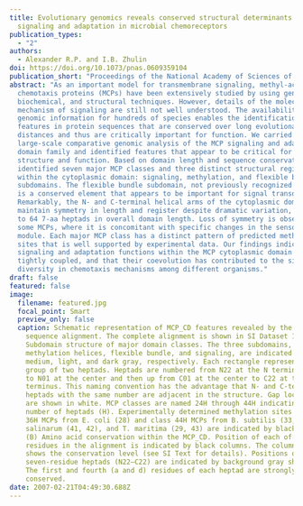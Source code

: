 ```yaml
---
title: Evolutionary genomics reveals conserved structural determinants of
  signaling and adaptation in microbial chemoreceptors
publication_types:
  - "2"
authors:
  - Alexander R.P. and I.B. Zhulin
doi: https://doi.org/10.1073/pnas.0609359104
publication_short: "Proceedings of the National Academy of Sciences of the USA 104: 2885-2890"
abstract: "As an important model for transmembrane signaling, methyl-accepting
  chemotaxis proteins (MCPs) have been extensively studied by using genetic,
  biochemical, and structural techniques. However, details of the molecular
  mechanism of signaling are still not well understood. The availability of
  genomic information for hundreds of species enables the identification of
  features in protein sequences that are conserved over long evolutionary
  distances and thus are critically important for function. We carried out a
  large-scale comparative genomic analysis of the MCP signaling and adaptation
  domain family and identified features that appear to be critical for receptor
  structure and function. Based on domain length and sequence conservation, we
  identified seven major MCP classes and three distinct structural regions
  within the cytoplasmic domain: signaling, methylation, and flexible bundle
  subdomains. The flexible bundle subdomain, not previously recognized in MCPs,
  is a conserved element that appears to be important for signal transduction.
  Remarkably, the N- and C-terminal helical arms of the cytoplasmic domain
  maintain symmetry in length and register despite dramatic variation, from 24
  to 64 7-aa heptads in overall domain length. Loss of symmetry is observed in
  some MCPs, where it is concomitant with specific changes in the sensory
  module. Each major MCP class has a distinct pattern of predicted methylation
  sites that is well supported by experimental data. Our findings indicate that
  signaling and adaptation functions within the MCP cytoplasmic domain are
  tightly coupled, and that their coevolution has contributed to the significant
  diversity in chemotaxis mechanisms among different organisms."
draft: false
featured: false
image:
  filename: featured.jpg
  focal_point: Smart
  preview_only: false
  caption: Schematic representation of MCP_CD features revealed by the multiple
    sequence alignment. The complete alignment is shown in SI Dataset 1. (A)
    Subdomain structure of major domain classes. The three subdomains,
    methylation helices, flexible bundle, and signaling, are indicated by
    medium, light, and dark gray, respectively. Each rectangle represents a
    group of two heptads. Heptads are numbered from N22 at the N terminus down
    to N01 at the center and then up from C01 at the center to C22 at the C
    terminus. This naming convention has the advantage that N- and C-terminal
    heptads with the same number are adjacent in the structure. Gap locations
    are shown in white. MCP classes are named 24H through 44H indicating the
    number of heptads (H). Experimentally determined methylation sites in class
    36H MCPs from E. coli (28) and class 44H MCPs from B. subtilis (33, 40), H.
    salinarum (41, 42), and T. maritima (29, 43) are indicated by black circles.
    (B) Amino acid conservation within the MCP_CD. Position of each of 309
    residues in the alignment is indicated by black columns. The column height
    shows the conservation level (see SI Text for details). Positions of the 44
    seven-residue heptads (N22–C22) are indicated by background gray shading.
    The first and fourth (a and d) residues of each heptad are strongly
    conserved.
date: 2007-02-21T04:49:30.688Z
---
```

